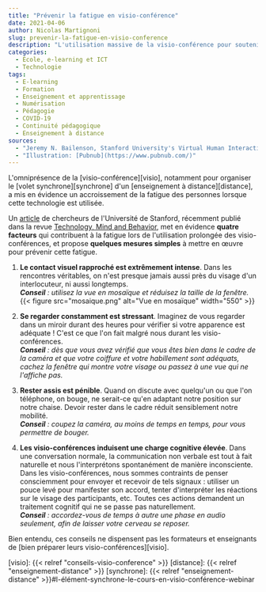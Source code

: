 ```yaml
---
title: "Prévenir la fatigue en visio-conférence"
date: 2021-04-06
author: Nicolas Martignoni
slug: prevenir-la-fatigue-en-visio-conference
description: "L'utilisation massive de la visio-conférence pour soutenir l'enseignement à distance a mis en évidence un accroissement de la fatigue engendrée par ce type de dispositif. Voici quelques clefs pour comprendre et prévenir cette fatigue."
categories:
  - École, e-learning et ICT
  - Technologie
tags:
  - E-learning
  - Formation
  - Enseignement et apprentissage
  - Numérisation
  - Pédagogie
  - COVID-19
  - Continuité pédagogique
  - Enseignement à distance
sources:
  - "Jeremy N. Bailenson, Stanford University's Virtual Human Interaction Lab, [Nonverbal Overload: A Theoretical Argument for the Causes of Zoom Fatigue](https://tmb.apaopen.org/pub/nonverbal-overload/)"
  - "Illustration: [Pubnub](https://www.pubnub.com/)"
---
```

L'omniprésence de la [visio-conférence][visio], notamment pour organiser le [volet synchrone][synchrone] d'un [enseignement à distance][distance], a mis en évidence un accroissement de la fatigue des personnes lorsque cette technologie est utilisée.

Un [article](https://tmb.apaopen.org/pub/nonverbal-overload/) de chercheurs de l'Université de Stanford, récemment publié dans la revue [Technology, Mind and Behavior](https://tmb.apaopen.org/), met en évidence __quatre facteurs__ qui contribuent à la fatigue lors de l'utilisation prolongée des visio-conférences, et propose __quelques mesures simples__ à mettre en œuvre pour prévenir cette fatigue.

<!--more-->

1. __Le contact visuel rapproché est extrêmement intense__. Dans les rencontres véritables, on n'est presque jamais aussi près du visage d'un interlocuteur, ni aussi longtemps.\
  ___Conseil__ : utilisez la vue en mosaïque et réduisez la taille de la fenêtre._
{{< figure src="mosaique.png" alt="Vue en mosaïque" width="550" >}}

2. __Se regarder constamment est stressant__. Imaginez de vous regarder dans un miroir durant des heures pour vérifier si votre apparence est adéquate ! C'est ce que l'on fait malgré nous durant les visio-conférences.\
  ___Conseil__ : dès que vous avez vérifié que vous êtes bien dans le cadre de la caméra et que votre coiffure et votre habillement sont adéquats, cachez la fenêtre qui montre votre visage ou passez à une vue qui ne l'affiche pas._

3. __Rester assis est pénible__. Quand on discute avec quelqu'un ou que l'on téléphone, on bouge, ne serait-ce qu'en adaptant notre position sur notre chaise. Devoir rester dans le cadre réduit sensiblement notre mobilité.\
  ___Conseil__ : coupez la caméra, au moins de temps en temps, pour vous permettre de bouger._

4. __Les visio-conférences induisent une charge cognitive élevée__. Dans une conversation normale, la communication non verbale est tout à fait naturelle et nous l'interprétons spontanément de manière inconsciente.  Dans les visio-conférences, nous sommes contraints de penser consciemment pour envoyer et recevoir de tels signaux : utiliser un pouce levé pour manifester son accord, tenter d'interpréter les réactions sur le visage des participants, etc. Toutes ces actions demandent un traitement cognitif qui ne se passe pas naturellement.\
  ___Conseil__ : accordez-vous de temps à autre une phase en audio seulement, afin de laisser votre cerveau se reposer._

Bien entendu, ces conseils ne dispensent pas les formateurs et enseignants de [bien préparer leurs visio-conférences][visio].

[visio]: {{< relref "conseils-visio-conference" >}}
[distance]: {{< relref "enseignement-distance" >}}
[synchrone]: {{< relref "enseignement-distance" >}}#l-élément-synchrone-le-cours-en-visio-conférence-webinar
